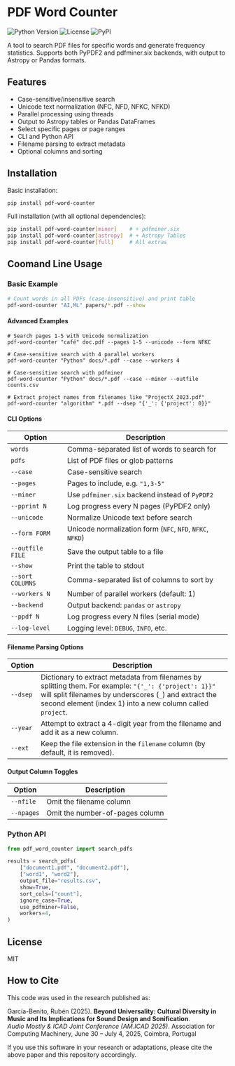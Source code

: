 # PDF Word Counter

![Python Version](https://img.shields.io/badge/python-3.8%2B-blue)
![License](https://img.shields.io/badge/license-MIT-green.svg)
![PyPI](https://img.shields.io/pypi/v/pdf-word-counter)

A tool to search PDF files for specific words and generate frequency statistics.
Supports both PyPDF2 and pdfminer.six backends, with output to Astropy or Pandas formats.


## Features
- Case-sensitive/insensitive search
- Unicode text normalization (NFC, NFD, NFKC, NFKD)
- Parallel processing using threads
- Output to Astropy tables or Pandas DataFrames
- Select specific pages or page ranges
- CLI and Python API
- Filename parsing to extract metadata
- Optional columns and sorting

## Installation

Basic installation:
```bash
pip install pdf-word-counter
```

Full installation (with all optional dependencies):
```bash
pip install pdf-word-counter[miner]    # + pdfminer.six
pip install pdf-word-counter[astropy]  # + Astropy Tables
pip install pdf-word-counter[full]     # All extras
```

## Coomand Line Usage 

### Basic Example
```bash
# Count words in all PDFs (case-insensitive) and print table
pdf-word-counter "AI,ML" papers/*.pdf --show

```

#### Advanced Examples
```
# Search pages 1-5 with Unicode normalization
pdf-word-counter "café" doc.pdf --pages 1-5 --unicode --form NFKC

# Case-sensitive search with 4 parallel workers
pdf-word-counter "Python" docs/*.pdf --case --workers 4

# Case-sensitive search with pdfminer
pdf-word-counter "Python" docs/*.pdf --case --miner --outfile counts.csv

# Extract project names from filenames like "ProjectX_2023.pdf"
pdf-word-counter "algorithm" *.pdf --dsep "{'_': {'project': 0}}" 
```

#### CLI Options

| Option           | Description                                               |
| ---------------- | --------------------------------------------------------- |
| `words`          | Comma-separated list of words to search for               |
| `pdfs`           | List of PDF files or glob patterns                        |
| `--case`         | Case-sensitive search                                     |
| `--pages`        | Pages to include, e.g. `"1,3-5"`                          |
| `--miner`        | Use `pdfminer.six` backend instead of `PyPDF2`            |
| `--pprint N`     | Log progress every N pages (PyPDF2 only)                  |
| `--unicode`      | Normalize Unicode text before search                      |
| `--form FORM`    | Unicode normalization form (`NFC`, `NFD`, `NFKC`, `NFKD`) |
| `--outfile FILE` | Save the output table to a file                           |
| `--show`         | Print the table to stdout                                 |
| `--sort COLUMNS` | Comma-separated list of columns to sort by                |
| `--workers N`    | Number of parallel workers (default: 1)                   |
| `--backend`      | Output backend: `pandas` or `astropy`                     |
| `--ppdf N`       | Log progress every N files (serial mode)                  |
| `--log-level`    | Logging level: `DEBUG`, `INFO`, etc.                      |


#### Filename Parsing Options

| Option   | Description                                                                                                                                                                                                                    |
| -------- | ------------------------------------------------------------------------------------------------------------------------------------------------------------------------------------------------------------------------------ |
| `--dsep` | Dictionary to extract metadata from filenames by splitting them. For example: `"{'_': {'project': 1}}"` will split filenames by underscores (`_`) and extract the second element (index 1) into a new column called `project`. |
| `--year` | Attempt to extract a 4-digit year from the filename and add it as a new column.                                                                                                                                                |
| `--ext`  | Keep the file extension in the `filename` column (by default, it is removed).                                                                                                                                                  |


#### Output Column Toggles

| Option     | Description                     |
| ---------- | ------------------------------- |
| `--nfile`  | Omit the filename column        |
| `--npages` | Omit the number-of-pages column |



### Python API
```python
from pdf_word_counter import search_pdfs

results = search_pdfs(
    ["document1.pdf", "document2.pdf"],
    ["word1", "word2"],
    output_file="results.csv",
    show=True,
    sort_cols=["count"],
    ignore_case=True,
    use_pdfminer=False,
    workers=4,
)
```

## License
MIT

## How to Cite
This code was used in the research published as:

García-Benito, Rubén (2025). **Beyond Universality: Cultural Diversity in Music and Its Implications for Sound Design and Sonification**.  
*Audio Mostly & ICAD Joint Conference (AM.ICAD 2025)*. Association for Computing Machinery, June 30 – July 4, 2025, Coimbra, Portugal

If you use this software in your research or adaptations, please cite the above paper and this repository accordingly.
